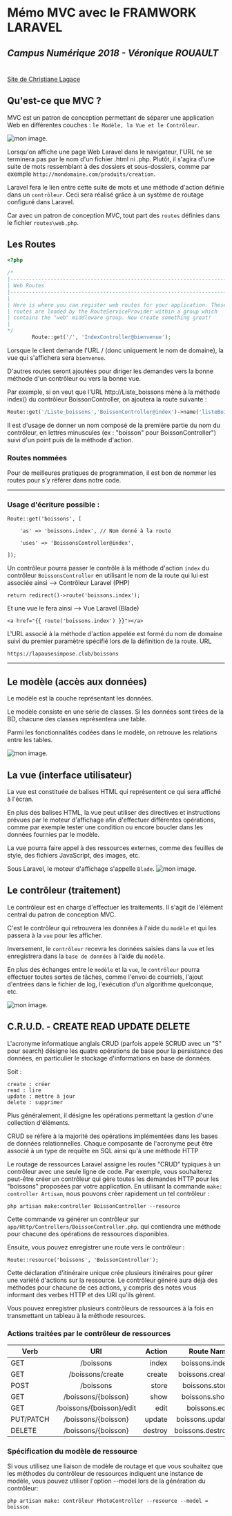 # Mémo MVC avec le FRAMWORK LARAVEL
## *Campus Numérique 2018 - Véronique ROUAULT*
#
##

[Site de Christiane Lagace](http://christianelagace.com/)

## Qu'est-ce que MVC ?
MVC est un patron de conception permettant de séparer une application Web en différentes couches : `le Modèle, la Vue et le Contrôleur`.

![mon image](images/schema-MVC.jpg).

Lorsqu'on affiche une page Web Laravel dans le navigateur, l'URL ne se terminera pas par le nom d'un fichier .html ni .php. Plutôt, il s'agira d'une suite de mots ressemblant à des dossiers et sous-dossiers, comme par exemple `http://mondomaine.com/produits/creation`.

Laravel fera le lien entre cette suite de mots et une méthode d'action définie dans un `contrôleur`. Ceci sera réalisé grâce à un système de routage configuré dans Laravel.

Car avec un patron de conception MVC, tout part des `routes` définies dans le fichier `routes\web.php`.

## Les Routes

```php
<?php

/*
|--------------------------------------------------------------------------
| Web Routes
|--------------------------------------------------------------------------
|
| Here is where you can register web routes for your application. These
| routes are loaded by the RouteServiceProvider within a group which
| contains the "web" middleware group. Now create something great!
|
*/
        Route::get('/', 'IndexController@bienvenue');

```

Lorsque le client demande l'URL / (donc uniquement le nom de domaine), la vue qui s'affichera sera `bienvenue`.

D'autres routes seront ajoutées pour diriger les demandes vers la bonne méthode d'un contrôleur ou vers la bonne vue.

Par exemple, si on veut que l'URL http://Liste_boissons mène à la méthode index() du contrôleur BoissonController, on ajoutera la route suivante :
```php
Route::get('/Liste_boissons','BoissonController@index')->name('listeBoissons');
```
Il est d'usage de donner un nom composé de la première partie du nom du contrôleur, en lettres minuscules (ex : "boisson" pour BoissonController") suivi d'un point puis de la méthode d'action.

### Routes nommées

Pour de meilleures pratiques de programmation, il est bon de nommer les routes pour s'y référer dans notre code.
___
### Usage d'écriture possible :
```
Route::get('boissons', [

    'as' => 'boissons.index', // Nom donné à la route

    'uses' => 'BoissonsController@index', 

]);
```
Un contrôleur pourra passer le contrôle à la méthode d'action `index` du contrôleur `BoissonsController` en utilisant le nom de la route qui lui est associée ainsi
--> Contrôleur Laravel (PHP)
```
return redirect()->route('boissons.index');
```
Et une vue le fera ainsi --> Vue Laravel (Blade)
```
<a href="{{ route('boissons.index') }}"></a>
```
L'URL associé à la méthode d'action appelée est formé du nom de domaine suivi du premier paramètre spécifié lors de la définition de la route.
URL
```
https://lapausesimpose.club/boissons
```
___
## Le modèle (accès aux données)

Le modèle est la couche représentant les données.

Le modèle consiste en une série de classes. Si les données sont tirées de la BD, chacune des classes représentera une table.

Parmi les fonctionnalités codées dans le modèle, on retrouve les relations entre les tables. 

![mon image](images/Laravel-PatronMVC-Modele.png).

## La vue (interface utilisateur)

La vue est constituée de balises HTML qui représentent ce qui sera affiché à l'écran.

En plus des balises HTML, la vue peut utiliser des directives et instructions prévues par le moteur d'affichage afin d'effectuer différentes opérations, comme par exemple tester une condition ou encore boucler dans les données fournies par le modèle.

La vue pourra faire appel à des ressources externes, comme des feuilles de style, des fichiers JavaScript, des images, etc.

Sous Laravel, le moteur d'affichage s'appelle `Blade`.
![mon image](images/Laravel-PatronMVC-Vue.png).

## Le contrôleur (traitement)

Le contrôleur est en charge d'effectuer les traitements. Il s'agit de l'élément central du patron de conception MVC.

C'est le contrôleur qui retrouvera les données à l'aide du `modèle` et qui les passera à la `vue` pour les afficher.

Inversement, le `contrôleur` recevra les données saisies dans la `vue` et les enregistrera dans la `base de données` à l'aide du `modèle`.

En plus des échanges entre le `modèle` et la `vue`, le `contrôleur` pourra effectuer toutes sortes de tâches, comme l'envoi de courriels, l'ajout d'entrées dans le fichier de log, l'exécution d'un algorithme quelconque, etc.

![mon image](images/Laravel-PatronMVC-Controleur.png).

## C.R.U.D. - CREATE READ UPDATE DELETE

L'acronyme informatique anglais CRUD (parfois appelé SCRUD avec un "S" pour search) désigne les quatre opérations de base pour la persistance des données, en particulier le stockage d'informations en base de données.

Soit :

    create : créer
    read : lire
    update : mettre à jour
    delete : supprimer

Plus généralement, il désigne les opérations permettant la gestion d'une collection d'éléments.

CRUD se réfère à la majorité des opérations implémentées dans les bases de données relationnelles. Chaque composante de l'acronyme peut être associé à un type de requête en SQL ainsi qu'à une méthode HTTP

Le routage de ressources Laravel assigne les routes "CRUD" typiques à un contrôleur avec une seule ligne de code. Par exemple, vous souhaiterez peut-être créer un contrôleur qui gère toutes les demandes HTTP pour les "boissons" proposées par votre application. En utilisant la commande `make: controller Artisan`, nous pouvons créer rapidement un tel contrôleur :
```
php artisan make:controller BoissonController --resource
```
Cette commande va générer un contrôleur sur `app/Http/Controllers/BoissonController.php`. 
qui contiendra une méthode pour chacune des opérations de ressources disponibles.

Ensuite, vous pouvez enregistrer une route vers le contrôleur :
```
Route::resource('boissons', 'BoissonController');
```
Cette déclaration d'itinéraire unique crée plusieurs itinéraires pour gérer une variété d'actions sur la ressource. Le contrôleur généré aura déjà des méthodes pour chacune de ces actions, y compris des notes vous informant des verbes HTTP et des URI qu'ils gèrent.

Vous pouvez enregistrer plusieurs contrôleurs de ressources à la fois en transmettant un tableau à la méthode resources.

### Actions traitées par le contrôleur de ressources

| Verb          | URI           | Action    | Route Name    |
| ------------- |:-------------:| ---------:| -------------:|
|GET 	        |/boissons      |	index 	| boissons.index|	
|GET 	        |/boissons/create 	|create |boissons.create|
|POST 	        |/boissons 	    |store 	    |boissons.store|
|GET 	        |/boissons/{boisson} |show 	|boissons.show|
|GET 	        |/boissons/{boisson}/edit 	|edit 	|boissons.edit|
|PUT/PATCH 	    |/boissons/{boisson} |update |boissons.update|
|DELETE 	    |/boissons/{boisson} |destroy|boissons.destroy|

### Spécification du modèle de ressource

Si vous utilisez une liaison de modèle de routage et que vous souhaitez que les méthodes du contrôleur de ressources indiquent une instance de modèle, vous pouvez utiliser l'option --model lors de la génération du contrôleur:
```
php artisan make: contrôleur PhotoController --resource --model = boisson
```